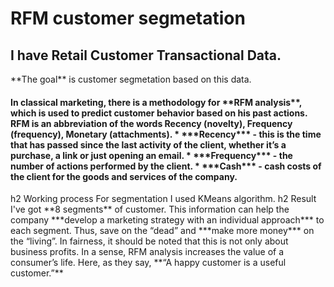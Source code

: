 <h1> RFM customer segmetation </h1>
<h2> I have Retail Customer Transactional Data. </h2>
**The goal** is customer segmetation based on this data.
<h4> In classical marketing, there is a methodology for **RFM analysis**, which is used to predict customer behavior based on his past actions. RFM is an abbreviation of the words Recency (novelty), Frequency (frequency), Monetary (attachments).
* ***Recency*** - this is the time that has passed since the last activity of the client, whether it’s a purchase, a link or just opening an email.
* ***Frequency*** - the number of actions performed by the client.
* ***Cash*** - cash costs of the client for the goods and services of the company.</h4>
h2 Working process 
For segmentation I used KMeans algorithm.
h2 Result
I've got **8 segments** of customer. This information can help the company ***develop a marketing strategy with an individual approach*** to each segment. Thus, save on the “dead” and ***make more money*** on the “living”.
In fairness, it should be noted that this is not only about business profits. In a sense, RFM analysis increases the value of a consumer’s life. Here, as they say, 
**“A happy customer is a useful customer.”**
